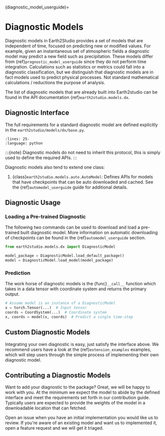 (diagnostic_model_userguide)=

# Diagnostic Models

Diagnostic models in Earth2Studio provides a set of models that are independent of time,
focused on predicting new or modified values.
For example, given an instantaneous set of atmospheric fields a diagnostic model may
predict a new field such as precipitation.
These models differ from {ref}`prognostic_model_userguide` since they do not perform
time integration.
Calculations such as statistics or metrics could fall into a diagnostic classification,
but we distinguish that diagnostic models are in fact models used to predict
physical processes.
Not standard mathematical calculations / reductions the purpose of analysis.

The list of diagnostic models that are already built into Earth2studio can be found in
the API documentation {ref}`earth2studio.models.dx`.

## Diagnostic Interface

The full requirements for a standard diagnostic model are defined explicitly in the
`earth2studio/models/dx/base.py`.

```{literalinclude} ../../../earth2studio/models/dx/base.py
:lines: 25-
:language: python
```

:::{note}
Diagnostic models do not need to inherit this protocol, this is simply used to define
the required APIs.
:::

Diagnostic models also tend to extend one class:

1. {class}`earth2studio.models.auto.AutoModel`: Defines APIs for models that have
checkpoints that can be auto downloaded and cached. See the {ref}`automodel_userguide`
guide for additional details.

## Diagnostic Usage

### Loading a Pre-trained Diagnostic

The following two commands can be used to download and load a pre-trained built
diagnostic model.
More information on automatic downloading of checkpoints can be found in the
{ref}`automodel_userguide` section.

```python
from earth2studio.models.dx import DiagnosticModel

model_package = DiagnosticModel.load_default_package()
model = DiagnosticModel.load_model(model_package)
```

### Prediction

The work horse of diagnostic models is the {func}`__call__` function which takes in
a data tensor with coordinate system and returns the primary output.

```python
# Assume model is an instance of a DiagnosticModel
x = torch.Tensor(...)  # Input tensor
coords = CoordSystem(...)  # Coordinate system
x, coords = model(x, coords)  # Predict a single time-step
```

## Custom Diagnostic Models

Integrating your own diagnostic is easy, just satisfy the interface above.
We recommend users have a look at the {ref}`extension_examples` examples, which will
step users through the simple process of implementing their own diagnostic model.

## Contributing a Diagnostic Models

Want to add your diagnostic to the package? Great, we will be happy to work with you.
At the minimum we expect the model to abide by the defined interface and meet
the requirements set forth in our contribution guide. Typically users are expected
to provide the weights of the model in a downloadable location that can fetched.

Open an issue when you have an initial implementation you would like us to review. If
you're aware of an existing model and want us to implemented it, open a feature request
and we will get it triaged.
